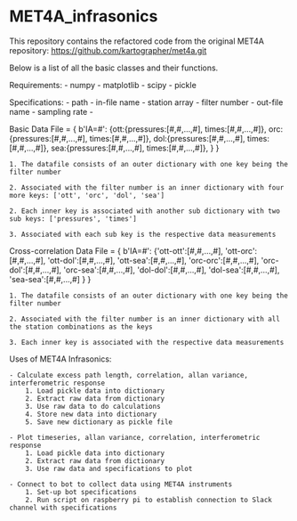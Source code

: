 # MET4A_infrasonics

This repository contains the refactored code from the original MET4A repository: https://github.com/kartographer/met4a.git

Below is a list of all the basic classes and their functions.

Requirements:
    - numpy
    - matplotlib
    - scipy
    - pickle

Specifications:
    - path
    - in-file name
    - station array
    - filter number
    - out-file name
    - sampling rate
    - 





Basic Data File =   { b'IA=#': {ott:{pressures:[#,#,...,#], times:[#,#,...,#]},
                                orc:{pressures:[#,#,...,#], times:[#,#,...,#]},
                                dol:{pressures:[#,#,...,#], times:[#,#,...,#]},
                                sea:{pressures:[#,#,...,#], times:[#,#,...,#]},
                    }
                    }

    1. The datafile consists of an outer dictionary with one key being the filter number

    2. Associated with the filter number is an inner dictionary with four more keys: ['ott', 'orc', 'dol', 'sea']

    2. Each inner key is associated with another sub dictionary with two sub keys: ['pressures', 'times']

    3. Associated with each sub key is the respective data measurements


Cross-correlation Data File =   { b'IA=#': {'ott-ott':[#,#,...,#],
                                            'ott-orc':[#,#,...,#],
                                            'ott-dol':[#,#,...,#],
                                            'ott-sea':[#,#,...,#],
                                            'orc-orc':[#,#,...,#],
                                            'orc-dol':[#,#,...,#],
                                            'orc-sea':[#,#,...,#],
                                            'dol-dol':[#,#,...,#],
                                            'dol-sea':[#,#,...,#],
                                            'sea-sea':[#,#,...,#]
                                }
                                }

    1. The datafile consists of an outer dictionary with one key being the filter number

    2. Associated with the filter number is an inner dictionary with all the station combinations as the keys

    3. Each inner key is associated with the respective data measurements




Uses of MET4A Infrasonics:

    - Calculate excess path length, correlation, allan variance, interferometric response
        1. Load pickle data into dictionary
        2. Extract raw data from dictionary
        3. Use raw data to do calculations
        4. Store new data into dictionary
        5. Save new dictionary as pickle file

    - Plot timeseries, allan variance, correlation, interferometric response
        1. Load pickle data into dictionary
        2. Extract raw data from dictionary
        3. Use raw data and specifications to plot

    - Connect to bot to collect data using MET4A instruments
        1. Set-up bot specifications
        2. Run script on raspberry pi to establish connection to Slack channel with specifications